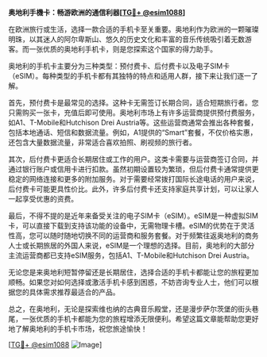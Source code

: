**奥地利手機卡：畅游欧洲的通信利器[[TG💪+ @esim1088](https://t.me/s/esim1088)]**

在欧洲旅行或生活，选择一款合适的手机卡至关重要。奥地利作为欧洲的一颗璀璨明珠，以其迷人的阿尔卑斯山、悠久的历史文化和丰富的音乐传统吸引着无数游客。而一张优质的奥地利手机卡，则是您探索这个国家的得力助手。

奥地利的手机卡主要分为三种类型：预付费卡、后付费卡以及电子SIM卡（eSIM）。每种类型的手机卡都有其独特的特点和适用人群，接下来让我们逐一了解。

首先，预付费卡是最常见的选择。这种卡无需签订长期合同，适合短期旅行者。您只需购买一张卡，充值后即可使用。奥地利市场上有许多运营商提供预付费服务，如A1、T-Mobile和Hutchison Drei Austria等。这些运营商通常会推出各种套餐，包括本地通话、短信和数据流量。例如，A1提供的“Smart”套餐，不仅价格实惠，还包含大量数据流量，非常适合喜欢拍照、刷视频的旅行者。

其次，后付费卡更适合长期居住或工作的用户。这类卡需要与运营商签订合同，并通过银行账户或信用卡进行扣款。虽然初期设置较为繁琐，但后付费卡通常提供更稳定的网络连接和更多的附加服务。对于需要经常拨打国际长途电话的用户来说，后付费卡可能更具性价比。此外，许多后付费卡还支持家庭共享计划，可以让家人一起享受优惠的资费。

最后，不得不提的是近年来备受关注的电子SIM卡（eSIM）。eSIM是一种虚拟SIM卡，可以直接下载到支持该功能的设备中，无需物理卡槽。eSIM的优势在于灵活性高，您可以随时随地切换不同的运营商和服务套餐。对于频繁往返奥地利的商务人士或长期旅居的外国人来说，eSIM是一个理想的选择。目前，奥地利的大部分主流运营商都已支持eSIM服务，包括A1、T-Mobile和Hutchison Drei Austria。

无论您是来奥地利短暂停留还是长期居住，选择合适的手机卡都能让您的旅程更加顺畅。如果您对如何选择或激活手机卡感到困惑，不妨咨询专业人士，他们可以根据您的具体需求推荐最适合的产品。

总之，在奥地利，无论是探索维也纳的古典音乐殿堂，还是漫步萨尔茨堡的街头巷尾，一张优质的手机卡都能为您的旅程增添无限便利。希望这篇文章能帮助您更好地了解奥地利的手机卡市场，祝您旅途愉快！

[[TG💪+ @esim1088](https://t.me/s/esim1088) ![Image](https://i.postimg.cc/4NQfJmqS/Snipaste-2025-05-13-00-14-12.png)]